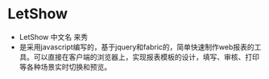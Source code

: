 # LetShow
+ LetShow 中文名 来秀
+ 是采用javascript编写的，基于jquery和fabric的，简单快速制作web报表的工具。可以直接在客户端的浏览器上，实现报表模板的设计，填写、审核、打印等各种场景实时切换和预览。
